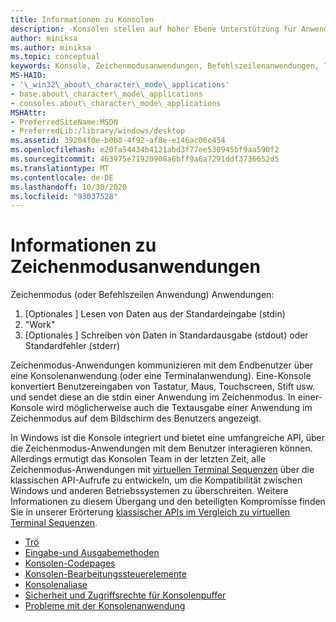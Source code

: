 ```yaml
---
title: Informationen zu Konsolen
description: -Konsolen stellen auf hoher Ebene Unterstützung für Anwendungen im einfachen Zeichenmodus bereit, die mit dem Benutzer interagieren, indem Sie Funktionen verwenden, die aus der Standardeingabe lesen und in Standardausgabe oder Standardfehler schreiben.
author: miniksa
ms.author: miniksa
ms.topic: conceptual
keywords: Konsole, Zeichenmodusanwendungen, Befehlszeilenanwendungen, Terminalanwendungen, Konsolen-API
MS-HAID:
- '\_win32\_about\_character\_mode\_applications'
- base.about\_character\_mode\_applications
- consoles.about\_character\_mode\_applications
MSHAttr:
- PreferredSiteName:MSDN
- PreferredLib:/library/windows/desktop
ms.assetid: 39204f0e-b0b8-4f92-af8e-e146ac06c454
ms.openlocfilehash: e20fa54434b4121abd3f77ee530945bf9aa590f2
ms.sourcegitcommit: 463975e71920908a6bff9a6a7291ddf3736652d5
ms.translationtype: MT
ms.contentlocale: de-DE
ms.lasthandoff: 10/30/2020
ms.locfileid: "93037528"
---
```

# <a name="about-character-mode-applications"></a>Informationen zu Zeichenmodusanwendungen

Zeichenmodus (oder Befehlszeilen Anwendung) Anwendungen:

1. \[Optionales \] Lesen von Daten aus der Standardeingabe (stdin)
2. "Work"
3. \[Optionales \] Schreiben von Daten in Standardausgabe (stdout) oder Standardfehler (stderr)

Zeichenmodus-Anwendungen kommunizieren mit dem Endbenutzer über eine Konsolenanwendung (oder eine Terminalanwendung). Eine-Konsole konvertiert Benutzereingaben von Tastatur, Maus, Touchscreen, Stift usw. und sendet diese an die stdin einer Anwendung im Zeichenmodus. In einer-Konsole wird möglicherweise auch die Textausgabe einer Anwendung im Zeichenmodus auf dem Bildschirm des Benutzers angezeigt.

In Windows ist die Konsole integriert und bietet eine umfangreiche API, über die Zeichenmodus-Anwendungen mit dem Benutzer interagieren können. Allerdings ermutigt das Konsolen Team in der letzten Zeit, alle Zeichenmodus-Anwendungen mit [virtuellen Terminal Sequenzen](console-virtual-terminal-sequences.md) über die klassischen API-Aufrufe zu entwickeln, um die Kompatibilität zwischen Windows und anderen Betriebssystemen zu überschreiten. Weitere Informationen zu diesem Übergang und den beteiligten Kompromisse finden Sie in unserer Erörterung [klassischer APIs im Vergleich zu virtuellen Terminal Sequenzen](classic-vs-vt.md).

- [Trö](consoles.md)
- [Eingabe-und Ausgabemethoden](input-and-output-methods.md)
- [Konsolen-Codepages](console-code-pages.md)
- [Konsolen-Bearbeitungssteuerelemente](console-control-handlers.md)
- [Konsolenaliase](console-aliases.md)
- [Sicherheit und Zugriffsrechte für Konsolenpuffer](console-buffer-security-and-access-rights.md)
- [Probleme mit der Konsolenanwendung](console-application-issues.md)
